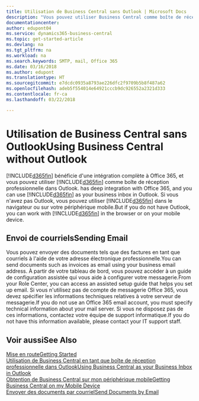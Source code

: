 ```yaml
---
title: Utilisation de Business Central sans Outlook | Microsoft Docs
description: "Vous pouvez utiliser Business Central comme boîte de réception professionnelle dans Outlook, car il est intégré à Office 365. Cependant, vous pouvez également l'utiliser sans Outlook dans un navigateur ou sur votre périphérique mobile."
documentationcenter: 
author: edupont04
ms.service: dynamics365-business-central
ms.topic: get-started-article
ms.devlang: na
ms.tgt_pltfrm: na
ms.workload: na
ms.search.keywords: SMTP, mail, Office 365
ms.date: 03/16/2018
ms.author: edupont
ms.translationtype: HT
ms.sourcegitcommit: e7dcdc0935a8793ae226dfc2f9709b5b8f487a62
ms.openlocfilehash: adeb5f554014e64921cccb9dc926552a2321d333
ms.contentlocale: fr-ca
ms.lasthandoff: 03/22/2018

---
```

# <a name="using-business-central-without-outlook"></a><span data-ttu-id="37d59-103">Utilisation de Business Central sans Outlook</span><span class="sxs-lookup"><span data-stu-id="37d59-103">Using Business Central without Outlook</span></span>
[!INCLUDE[d365fin](includes/d365fin_md.md)]<span data-ttu-id="37d59-104"> bénéficie d'une intégration complète à Office 365, et vous pouvez utiliser [!INCLUDE[d365fin](includes/d365fin_md.md)] comme boîte de réception professionnelle dans Outlook.</span><span class="sxs-lookup"><span data-stu-id="37d59-104"> has deep integration with Office 365, and you can use [!INCLUDE[d365fin](includes/d365fin_md.md)] as your business inbox in Outlook.</span></span> <span data-ttu-id="37d59-105">Si vous n'avez pas Outlook, vous pouvez utiliser [!INCLUDE[d365fin](includes/d365fin_md.md)] dans le navigateur ou sur votre périphérique mobile.</span><span class="sxs-lookup"><span data-stu-id="37d59-105">But if you do not have Outlook, you can work with [!INCLUDE[d365fin](includes/d365fin_md.md)] in the browser or on your mobile device.</span></span>  

## <a name="sending-email"></a><span data-ttu-id="37d59-106">Envoi de courriels</span><span class="sxs-lookup"><span data-stu-id="37d59-106">Sending Email</span></span>
<span data-ttu-id="37d59-107">Vous pouvez envoyer des documents tels que des factures en tant que courriels à l'aide de votre adresse électronique professionnelle.</span><span class="sxs-lookup"><span data-stu-id="37d59-107">You can send documents such as invoices as email using your business email address.</span></span> <span data-ttu-id="37d59-108">À partir de votre tableau de bord, vous pouvez accéder à un guide de configuration assistée qui vous aide à configurer votre messagerie.</span><span class="sxs-lookup"><span data-stu-id="37d59-108">From your Role Center, you can access an assisted setup guide that helps you set up email.</span></span> <span data-ttu-id="37d59-109">Si vous n'utilisez pas de compte de messagerie Office 365, vous devez spécifier les informations techniques relatives à votre serveur de messagerie.</span><span class="sxs-lookup"><span data-stu-id="37d59-109">If you do not use an Office 365 email account, you must specify technical information about your mail server.</span></span> <span data-ttu-id="37d59-110">Si vous ne disposez pas de ces informations, contactez votre équipe de support informatique.</span><span class="sxs-lookup"><span data-stu-id="37d59-110">If you do not have this information available, please contact your IT support staff.</span></span>  


## <a name="see-also"></a><span data-ttu-id="37d59-111">Voir aussi</span><span class="sxs-lookup"><span data-stu-id="37d59-111">See Also</span></span>
[<span data-ttu-id="37d59-112">Mise en route</span><span class="sxs-lookup"><span data-stu-id="37d59-112">Getting Started</span></span>](product-get-started.md)  
[<span data-ttu-id="37d59-113">Utilisation de Business Central en tant que boîte de réception professionnelle dans Outlook</span><span class="sxs-lookup"><span data-stu-id="37d59-113">Using Business Central as your Business Inbox in Outlook</span></span>](admin-outlook.md)  
[<span data-ttu-id="37d59-114">Obtention de Business Central sur mon périphérique mobile</span><span class="sxs-lookup"><span data-stu-id="37d59-114">Getting Business Central on my Mobile Device</span></span>](install-mobile-app.md)  
[<span data-ttu-id="37d59-115">Envoyer des documents par courriel</span><span class="sxs-lookup"><span data-stu-id="37d59-115">Send Documents by Email</span></span>](ui-how-send-documents-email.md)

